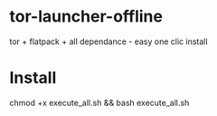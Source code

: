 # tor-launcher-offline
tor + flatpack + all dependance - easy one clic install

# Install
chmod +x execute_all.sh && bash execute_all.sh
